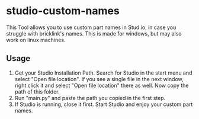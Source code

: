 # studio-custom-names

This Tool allows you to use custom part names in Stud.io, in case you struggle with bricklink's names.
This is made for windows, but may also work on linux machines.

## Usage

1. Get your Studio Installation Path.
  Search for Studio in the start menu and select "Open file location". If you see a single file in the next window, right click it and select "Open file location" there as well.
  Now copy the path of this folder.
2. Run "main.py" and paste the path you copied in the first step.
3. If Studio is running, close it first. Start Studio and enjoy your custom part names.
